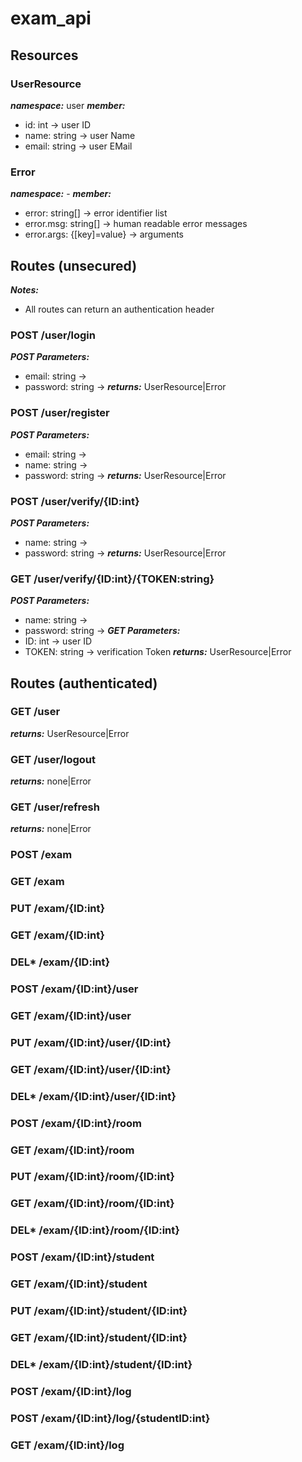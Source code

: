 # exam_api
## Resources
### UserResource

***namespace:*** user
***member:***
* id: int -> user ID
* name: string -> user Name
* email: string -> user EMail

### Error
***namespace:*** -
***member:***
* error: string[] -> error identifier list
* error.msg: string[] -> human readable error messages
* error.args: {[key]=value} -> arguments

## Routes (unsecured)
***Notes:***
* All routes can return an authentication header

### POST /user/login
***POST Parameters:***
* email: string ->
* password: string ->
***returns:***
UserResource|Error

### POST /user/register
***POST Parameters:***
* email: string ->
* name: string ->
* password: string ->
***returns:***
UserResource|Error


### POST /user/verify/{ID:int}
***POST Parameters:***
* name: string ->
* password: string ->
***returns:***
UserResource|Error
### GET  /user/verify/{ID:int}/{TOKEN:string}
***POST Parameters:***
* name: string ->
* password: string ->
***GET Parameters:***
* ID: int -> user ID
* TOKEN: string -> verification Token
***returns:***
UserResource|Error

## Routes (authenticated)
### GET /user
***returns:***
UserResource|Error
### GET /user/logout
***returns:***
none|Error
### GET /user/refresh
***returns:***
none|Error

### POST /exam
### GET  /exam
### PUT  /exam/{ID:int}
### GET  /exam/{ID:int}
### DEL* /exam/{ID:int}

### POST /exam/{ID:int}/user
### GET  /exam/{ID:int}/user
### PUT  /exam/{ID:int}/user/{ID:int}
### GET  /exam/{ID:int}/user/{ID:int}
### DEL* /exam/{ID:int}/user/{ID:int}

### POST /exam/{ID:int}/room
### GET  /exam/{ID:int}/room
### PUT  /exam/{ID:int}/room/{ID:int}
### GET  /exam/{ID:int}/room/{ID:int}
### DEL* /exam/{ID:int}/room/{ID:int}

### POST /exam/{ID:int}/student
### GET  /exam/{ID:int}/student
### PUT  /exam/{ID:int}/student/{ID:int}
### GET  /exam/{ID:int}/student/{ID:int}
### DEL* /exam/{ID:int}/student/{ID:int}

### POST /exam/{ID:int}/log
### POST /exam/{ID:int}/log/{studentID:int}
### GET  /exam/{ID:int}/log
